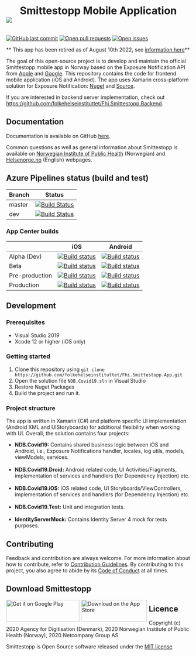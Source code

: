 <h1 align="center"> Smittestopp Mobile Application <br/><img style="margin-right: 1%; margin-bottom: 0.5em; float: left;" src="https://www.fhi.no/globalassets/bilder/smittestopp/smittestopp-logo-temaside.png?preset=themeheaderimage"> </h1>
<br/>

[![GitHub last commit](https://img.shields.io/github/last-commit/folkehelseinstituttet/Fhi.Smittestopp.App)](https://github.com/folkehelseinstituttet/Fhi.Smittestopp.App/commits)
[![Open pull requests](https://img.shields.io/github/issues-pr/folkehelseinstituttet/Fhi.Smittestopp.App)](https://github.com/folkehelseinstituttet/Fhi.Smittestopp.App/pulls)
[![Open issues](https://img.shields.io/github/issues/folkehelseinstituttet/Fhi.Smittestopp.App)](https://github.com/folkehelseinstituttet/Fhi.Smittestopp.App/issues)

** This app has been retired as of August 10th 2022, see [information here](https://www.fhi.no/nyheter/2022/fhi-legger-ned-smittestopp/)**

The goal of this open-source project is to develop and maintain the official Smittestopp mobile app in Norway based on the Exposure Notification API from [Apple](https://www.apple.com/covid19/contacttracing/) and [Google](https://www.google.com/covid19/exposurenotifications/). This repository contains the code for frontend mobile application (iOS and Android). The app uses Xamarin cross-platform solution for Exposure Notification: [Nuget](https://www.nuget.org/packages/Xamarin.ExposureNotification) and [Source](https://github.com/xamarin/XamarinComponents/tree/master/XPlat/ExposureNotification).

If you are interested in backend server implementation, check out https://github.com/folkehelseinstituttet/Fhi.Smittestopp.Backend.

## Documentation
Documentation is available on GitHub [here](https://github.com/folkehelseinstituttet/Fhi.Smittestopp.Documentation).

Common questions as well as general information about Smittestopp is available on [Norwegian Institute of Public Health](https://www.fhi.no/om/smittestopp/) (Norwegian) and [Helsenorge.no](https://www.helsenorge.no/en/smittestopp/) (English) webpages.

## Azure Pipelines status (build and test)

|    Branch    | Status  |
|--------|---|
| master | [![Build Status](https://fhi.visualstudio.com/Fhi.Smittestopp/_apis/build/status/folkehelseinstituttet.Fhi.Smittestopp.App?branchName=master)](https://fhi.visualstudio.com/Fhi.Smittestopp/_build/latest?definitionId=268&branchName=master)  |
| dev    | [![Build Status](https://fhi.visualstudio.com/Fhi.Smittestopp/_apis/build/status/folkehelseinstituttet.Fhi.Smittestopp.App?branchName=dev)](https://fhi.visualstudio.com/Fhi.Smittestopp/_build/latest?definitionId=268&branchName=dev)  |

### App Center builds

|            | iOS | Android |
|------------|-----|---------|
| Alpha (Dev)      |[![Build status](https://build.appcenter.ms/v0.1/apps/792affd9-35ea-4b53-8b32-b3a62c760300/branches/dev/badge)](https://appcenter.ms)     |   [![Build status](https://build.appcenter.ms/v0.1/apps/08d51545-9c04-43e2-a2a2-a2ef34cd87df/branches/dev/badge)](https://appcenter.ms)      |
| Beta       | [![Build status](https://build.appcenter.ms/v0.1/apps/cad9c263-729f-482a-9eab-8b32d3510909/branches/dev/badge)](https://appcenter.ms)    |     [![Build status](https://build.appcenter.ms/v0.1/apps/a78a302f-01af-4280-a409-d0d6975e726b/branches/dev/badge)](https://appcenter.ms)    |
| Pre-production |  [![Build status](https://build.appcenter.ms/v0.1/apps/cad9c263-729f-482a-9eab-8b32d3510909/branches/master/badge)](https://appcenter.ms)   |    [![Build status](https://build.appcenter.ms/v0.1/apps/a78a302f-01af-4280-a409-d0d6975e726b/branches/master/badge)](https://appcenter.ms)     |
| Production |  [![Build status](https://build.appcenter.ms/v0.1/apps/e4af3bb5-44d0-47ae-9f80-714f44f231ab/branches/master/badge)](https://appcenter.ms)   |    [![Build status](https://build.appcenter.ms/v0.1/apps/ff50860e-7ced-40ce-87cd-04e3f9e5ff8a/branches/master/badge)](https://appcenter.ms)     |

## Development
### Prerequisites
- Visual Studio 2019
- Xcode 12 or higher (iOS only)

### Getting started
1. Clone this repository using `git clone https://github.com/folkehelseinstituttet/Fhi.Smittestopp.App.git`
2. Open the solution file `NDB.Covid19.sln` in Visual Studio
3. Restore Nuget Packages
4. Build the project and run it.

### Project structure
The app is written in Xamarin (C#) and platform specific UI implementation (Android XML and UIStoryboards) for additional flexibility when working with UI.
Overall, the solution contains four projects:
- **NDB.Covid19:** Contains shared business logic between iOS and Android, i.e., Exposure Notifications handler, locales, log utils, models, viewModels, services.<br/><br/>
- **NDB.Covid19.Droid:** Android related code, UI Activities/Fragments, implementation of services and handlers (for Dependency Injection) etc.<br/><br/>
- **NDB.Covid19.iOS:** iOS related code, UI Storyboards/ViewControllers, implementation of services and handlers (for Dependency Injection) etc.<br/><br/>
- **NDB.Covid19.Test:** Unit and integration tests.<br/><br/>
- **IdentityServerMock:** Contains Identity Server 4 mock for tests purposes.

## Contributing
Feedback and contribution are always welcome. For more information about how to contribute, refer to [Contribution Guidelines](CONTRIBUTING.md). By contributing to this project, you also agree to abide by its [Code of Conduct](CODE_OF_CONDUCT.md) at all times.

## Download Smittestopp
<a href="https://play.google.com/store/apps/details?id=no.fhi.smittestopp_exposure_notification"><img style="margin-right: 1%; margin-bottom: 0.5em; float: left;" src="https://www.helsenorge.no/globalassets/mobilapp/badges/google-play-badge-en.png" width="200" height="60" alt="Get it on Google Play"></a>
<a href="https://apps.apple.com/app/id1540967575"><img style="margin-right: 1%; margin-bottom: 0.5em; float: left;" src="https://www.helsenorge.no/globalassets/mobilapp/badges/apple-app-store-badge-en.png" width="180" height="60" alt="Download on the App Store"></a>


## Licence
Copyright (c) 2020 Agency for Digitisation (Denmark), 2020 Norwegian Institute of Public Health (Norway), 2020 Netcompany Group AS

Smittestopp is Open Source software released under the [MIT license](LICENSE.md)

